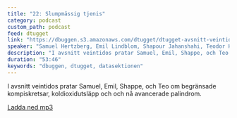 ```yaml
---
title: "22: Slumpmässig tjenis"
category: podcast
custom_path: podcast
feed: dtugget
link: "https://dbuggen.s3.amazonaws.com/dtugget/dtugget-avsnitt-veintidos.mp3"
speaker: "Samuel Hertzberg, Emil Lindblom, Shapour Jahanshahi, Teodor Hurtigh Isaacs"
description: "I avsnitt veintidos pratar Samuel, Emil, Shappe, och Teo om begränsade kompiskretsar, koldioxidutsläpp och och nå avancerade palindrom."
duration: "53:46"
keywords: "dbuggen, dtugget, datasektionen"
---
```

<script src="/audiojs/audio.min.js"></script>
<script>
  audiojs.events.ready(function() {
    var as = audiojs.createAll();
  });
</script>

I avsnitt veintidos pratar Samuel, Emil, Shappe, och Teo om begränsade kompiskretsar, koldioxidutsläpp och och nå avancerade palindrom.

<audio src="{{ page.link }}" preload="auto"></audio>

<p class="center">
  <a class="center" href="{{ page.link }}">Ladda ned mp3</a>
</p>
